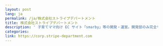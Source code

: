 ```yaml
---
layout: post
lang: ja
permalink: /ja/株式会社ストライプデパートメント
title: 株式会社ストライプデパートメント
description: ' 子育てママ向け EC サイト「smarby」等の開発・運営。開発部のみ完全リモートワークで全国各地で在宅勤務。 '
categories: 
link: https://corp.stripe-department.com
---
```


